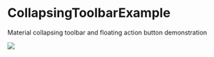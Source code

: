 # CollapsingToolbarExample
Material collapsing toolbar and floating action button demonstration

![](https://raw.githubusercontent.com/amineghabi/CollapsingToolbarDemo-master/master/art/cover.png "")
